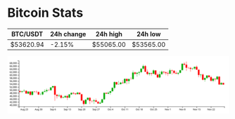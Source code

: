 # Bitcoin Stats

BTC/USDT|24h change|24h high|24h low|
|---|---|---|---|
|$53620.94|-2.15%|$55065.00|$53565.00|

<img src="./chart.svg">
